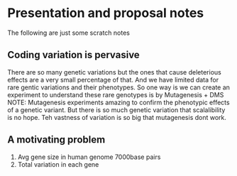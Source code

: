 # Presentation and proposal notes
The following are just some scratch notes
## Coding variation is pervasive
There are so many genetic variations but the ones that cause deleterious effects are a very small percentage of that.
And we have limited data for rare gentic variations and their phenotypes.
So one way is we can create an experiment to understand these rare genotypes is by Mutagenesis + DMS
NOTE: Mutagenesis experiments amazing to confirm the phenotypic effects of a genetic variant. But there is so much genetic variation that scalalibility is no hope.
Teh vastness of variation is so big that mutagenesis dont work.
## A motivating problem
1. Avg gene size in human genome 7000base pairs
2. Total variation in each gene
